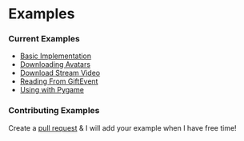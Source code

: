 Examples
======

### Current Examples
    
- [Basic Implementation](basic.py)
- [Downloading Avatars](avatars.py)
- [Download Stream Video](download.py)
- [Reading From GiftEvent](gifts.py)
- [Using with Pygame](pygamex.py)

### Contributing Examples

Create a [pull request](https://github.com/isaackogan/TikTok-Live-Connector/pulls) & I will add your example when I have free time!
